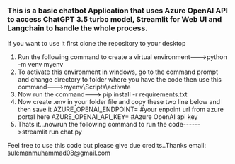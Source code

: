 ### This is a basic chatbot Application that uses Azure OpenAI API to access ChatGPT 3.5 turbo model, Streamlit for Web UI and Langchain to handle the whole process.
If you want to use it first clone the repository to your desktop
1. Run the following command to create a virtual environment--->python -m venv myenv 
2. To activate this environment in windows, go to the command prompt and change directory to folder where you have the code then use this command--->myenv\Scripts\activate
3. Now run the command---> pip install -r requirements.txt
4. Now create .env in your folder file and copy these two line below and then save it
      AZURE_OPENAI_ENDPOINT= #your enpoint url from azure portal here 
      AZURE_OPENAI_API_KEY=  #Azure OpenAI api key 
5. Thats it...nowrun the following command to run the code------>streamlit run chat.py

Feel free to use this code but please give due credits..Thanks
email: sulemanmuhammad08@gmail.com
